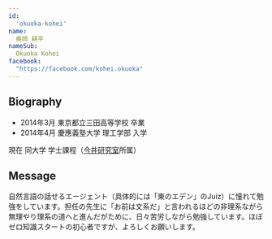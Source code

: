 ```yaml
---
id:
  'okuoka-kohei'
name:
  奥岡 耕平
nameSub:
  Okuoka Kohei
facebook:
  "https://facebook.com/kohei.okuoka"
---
```


## Biography
- 2014年3月 東京都立三田高等学校 卒業
- 2014年4月 慶應義塾大学 理工学部 入学

現在 同大学 学士課程（[今井研究室](http://www.ailab.ics.keio.ac.jp/)所属）

## Message
自然言語の話せるエージェント（具体的には「東のエデン」のJuiz）に憧れて勉強をしています。担任の先生に「お前は文系だ」と言われるほどの非理系ながら無理やり理系の道へと進んだがために、日々苦労しながら勉強しています。ほぼゼロ知識スタートの初心者ですが、よろしくお願いします。


